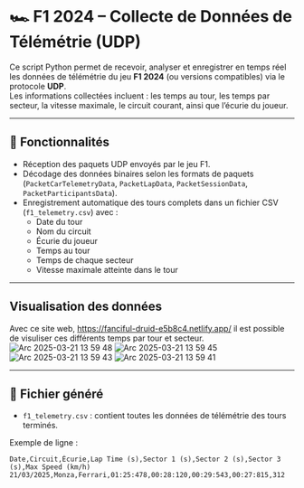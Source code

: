# 🏎️ F1 2024 – Collecte de Données de Télémétrie (UDP)

Ce script Python permet de recevoir, analyser et enregistrer en temps réel les données de télémétrie du jeu **F1 2024** (ou versions compatibles) via le protocole **UDP**.  
Les informations collectées incluent : les temps au tour, les temps par secteur, la vitesse maximale, le circuit courant, ainsi que l’écurie du joueur.

---

## 📄 Fonctionnalités

- Réception des paquets UDP envoyés par le jeu F1.
- Décodage des données binaires selon les formats de paquets (`PacketCarTelemetryData`, `PacketLapData`, `PacketSessionData`, `PacketParticipantsData`).
- Enregistrement automatique des tours complets dans un fichier CSV (`f1_telemetry.csv`) avec :
  - Date du tour
  - Nom du circuit
  - Écurie du joueur
  - Temps au tour
  - Temps de chaque secteur
  - Vitesse maximale atteinte dans le tour

---

## Visualisation des données

Avec ce site web, https://fanciful-druid-e5b8c4.netlify.app/ il est possible de visuliser ces différents temps par tour et secteur.
![Arc 2025-03-21 13 59 48](https://github.com/user-attachments/assets/6ba6931b-4250-4f03-9d3a-4605eaa5bbe4)
![Arc 2025-03-21 13 59 45](https://github.com/user-attachments/assets/f1e14ac7-edca-43fe-8e2c-f2e279a6bfbd)
![Arc 2025-03-21 13 59 43](https://github.com/user-attachments/assets/ad15dc67-ae05-444b-8ef5-f3553cead1cc)
![Arc 2025-03-21 13 59 41](https://github.com/user-attachments/assets/76b83cb9-39b9-42e6-8be0-a2183634868e)

---

## 📂 Fichier généré

- `f1_telemetry.csv` : contient toutes les données de télémétrie des tours terminés.

Exemple de ligne :
```csv
Date,Circuit,Écurie,Lap Time (s),Sector 1 (s),Sector 2 (s),Sector 3 (s),Max Speed (km/h)
21/03/2025,Monza,Ferrari,01:25:478,00:28:120,00:29:543,00:27:815,312
